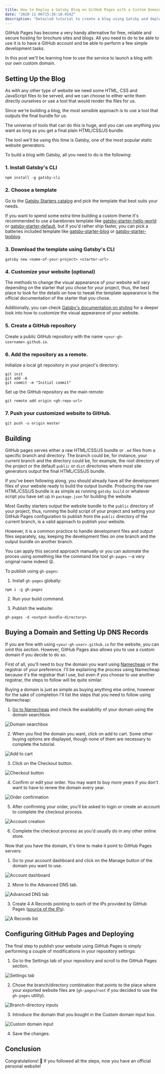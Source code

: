 ```yaml
---
title: How to Deploy a Gatsby Blog on GitHub Pages with a Custom Domain
date: "2020-11-06T15:36:10.454Z"
description: "Detailed tutorial to create a blog using Gatsby and deploy it using GitHub Pages wiht a custom domain."
---
```


GitHub Pages has become a very handy alternative for free, reliable and secure hosting for brochure sites and blogs. All you need to do to be able to use it is to have a GitHub account and be able to perform a few simple development tasks.

In this post we'll be learning how to use the service to launch a blog with our own custom domain.

## Setting Up the Blog

As with any other type of website we need some HTML, CSS and JavaScript files to be served, and we can choose to either write them directly ourselves or use a tool that would render the files for us.

Since we're building a blog, the most sensible approach is to use a tool that outputs the final bundle for us.

The universe of tools that can do this is huge, and you can use anything you want as long as you get a final plain HTML/CSS/JS
bundle.

The tool we'll be using this time is Gatsby, one of the most popular static website generators.

To build a blog with Gatsby, all you need to do is the following:

### 1. Install Gatsby's CLI
```
npm install -g gatsby-cli
```

### 2. Choose a template

Go to the [Gatsby Starters catalog](https://www.gatsbyjs.com/starters/) and pick the template that best suits your needs.

If you want to spend some extra time building a custom theme it's recommended to use a barebones template like [gatsby-starter-hello-world](https://www.gatsbyjs.com/starters/gatsbyjs/gatsby-starter-hello-world) or [gatsby-starter-default](https://www.gatsbyjs.com/starters/gatsbyjs/gatsby-starter-default), but if you'd rather ship faster, you can pick a batteries included template like [gatsby-starter-blog](https://www.gatsbyjs.com/starters/gatsbyjs/gatsby-starter-blog) or [gatsby-starter-texblog](https://www.gatsbyjs.com/starters/aaaakshat/gatsby-starter-texblog).

### 3. Download the template using Gatsby's CLI
```
gatsby new <name-of-your-project> <starter-url>
```

### 4. Customize your website (optional)

The methods to change the visual appearance of your website will vary depending on the starter that you chose for your project, thus, the best place to look for the details on how to tweak the template appearance is the official documentation of the starter that you chose.

Additionally, you can check [Gatsby's documentation on styling](https://www.gatsbyjs.com/docs/styling/) for a deeper look into how to customize the visual appearance of your website.

### 5. Create a GitHub repository

Create a public GitHub repository with the name `<your-gh-username>.github.io`.

### 6. Add the repository as a remote.

Initialize a local git repository in your project's directory:
```
git init
git add -A
git commit -m "Initial commit"
```

Set up the GitHub repository as the main remote:
```
git remote add origin <gh-repo-url>
```

### 7. Push your customized website to GitHub.
```
git push -u origin master
```

## Building

GitHub pages serves either a raw HTML/CSS/JS bundle or `.md` files from a specific branch and directory. The branch could be, for instance, your current branch and the directory could be, for example, the root directory of the project or the default `public` or `dist` directories where most site generators output the final HTML/CSS/JS bundle.

If you've been following along, you should already have all the development files of your website ready to build the output bundle. Producing the raw HTML/CSS/JS bundle is as simple as running `gatsby build` or whatever script you have set up in `package.json` for building the website.

Most Gastby starters output the website bundle to the `public` directory of your project, thus, running the build script of your project and setting your GitHub Pages configuration to publish from the `public` directory of the current branch, is a valid approach to publish your website.

However, it is a common practice to handle development files and output files separately, say, keeping the development files on one branch and the output bundle on another branch.

You can apply this second approach manually or you can automate the proces using something like the command line tool `gh-pages` --a very original name indeed 😜.

To publish using `gh-pages`:

1. Install `gh-pages` globally:
```
npm i -g gh-pages
```

2. Run your build command.

3. Publish the website:
```
gh-pages -d <output-bundle-directory>
```

## Buying a Domain and Setting Up DNS Records

If you are fine with using `<your-gh-user>.github.io` for the website, you can omit this section. However, GitHub Pages also allows you to use a custom domain if you decide to do so.

First of all, you'll need to buy the domain you want using [Namecheap](https://namecheap.pxf.io/5WkAN) or the registrar of your preference. I'll be explaining the process using Namecheap because it's the registrar that I use, but even if you choose to use another registrar, the steps to follow will be quite similar.

Buying a domain is just as simple as buying anything else online, however for the sake of completion I'll list the steps that you need to follow using Namecheap:

1. [Go to Namecheap](https://namecheap.pxf.io/5WkAN) and check the availability of your domain using the domain searchbox.

![Domain searchbox](./buying-domain-1.png)

2. When you find the domain you want, click on add to cart. Some other buying options are displayed, though none of them are necessary to complete the tutorial.

![Add to cart](./buying-domain-2.png)

3. Click on the Checkout button.

![Checkout button](./buying-domain-3.png)

4. Confirm or edit your order. You may want to buy more years if you don't want to have to renew the domain every year.

![Order confirmation](./buying-domain-4.png)

5. After confirming your order, you'll be asked to login or create an account to complete the checkout process.

![Account creation](./buying-domain-5.png)

6. Complete the checkout process as you'd usually do in any other online store.

Now that you have the domain, it's time to make it point to GitHub Pages servers:
1. Go to your account dashboard and click on the Manage button of the domain you want to use.

![Account dashboard](./dns-config-1.png)

2. Move to the Advanced DNS tab.

![Advanced DNS tab](./dns-config-2.png)

3. Create 4 A Records pointing to each of the IPs provided by GitHub Pages ([source of the IPs](https://docs.github.com/en/free-pro-team@latest/github/working-with-github-pages/managing-a-custom-domain-for-your-github-pages-site#configuring-an-apex-domain)).

![A Records list](./dns-config-3.png)


## Configuring GitHub Pages and Deploying

The final step to publish your website using GitHub Pages is simply performing a couple of modifications in your repository settings:
1. Go to the Settings tab of your repository and scroll to the GitHub Pages section.

![Settings tab](./gh-pages-config-1.png)

2. Chose the branch/directory combination that points to the place where your exported website files are (`gh-pages`/`root` if you decided to use the `gh-pages` utility).

![Branch-directory inputs](./gh-pages-config-2.png)

3. Introduce the domain that you bought in the Custom domain input box.

![Custom domain input](./gh-pages-config-3.png)

4. Save the changes.

## Conclusion

Congratulations! 🎉  If you followed all the steps, now you have an official personal website!
